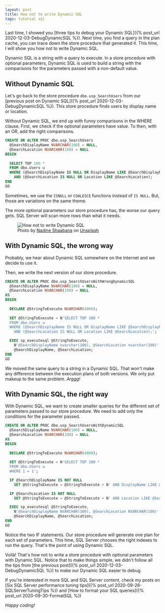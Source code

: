 ```yaml
---
layout: post
title: How not to write Dynamic SQL
tags: tutorial sql
---
```


Last time, I showed you [three tips to debug your Dynamic SQL]({% post_url 2020-12-03-DebugDynamicSQL %}). Next time, you find a query in the plan cache, you can trace down the store procedure that generated it. This time, I will show you how not to write Dynamic SQL.

Dynamic SQL is a string with a query to execute. In a store procedure with optional parameters, Dynamic SQL is used to build a string with the comparisons for the parameters passed with a non-default value.

## Without Dynamic SQL

Let's go back to the store procedure `dbo.usp_SearchUsers` from our [previous post on Dynamic SQL]({% post_url 2020-12-03-DebugDynamicSQL %}). This store procedure finds users by display name or location.

Without Dynamic SQL, we end up with funny comparisons in the WHERE clause. First, we check if the optional parameters have value. To then, with an OR, add the right comparisons.

```sql
CREATE OR ALTER PROC dbo.usp_SearchUsers
  @SearchDisplayName NVARCHAR(100) = NULL,
  @SearchLocation NVARCHAR(100) = NULL
BEGIN
    
  SELECT TOP 100 *
  FROM dbo.Users u
  WHERE (@SearchDisplayName IS NULL OR DisplayName LIKE @SearchDisplayName)
    AND (@SearchLocation IS NULL OR Location LIKE @SearchLocation);
END
GO
```

Sometimes, we use the `ISNULL` or `COALESCE` functions instead of `IS NULL`. But, those are variations on the same theme.

The more optional parameters our store procedure has, the worse our query gets. SQL Server will scan more rows than what it needs.

<figure>
<img src="https://images.unsplash.com/photo-1548630435-998a2cbbff67?crop=entropy&cs=tinysrgb&fit=crop&fm=jpg&h=400&ixid=MXwxfDB8MXxhbGx8fHx8fHx8fA&ixlib=rb-1.2.1&q=80&utm_campaign=api-credit&utm_medium=referral&utm_source=unsplash_source&w=600" alt="How not to write Dynamic SQL" />

<figcaption><span>Photo by <a href="https://unsplash.com/@nadineshaabana?utm_source=unsplash&amp;utm_medium=referral&amp;utm_content=creditCopyText">Nadine Shaabana</a> on <a href="https://unsplash.com/photos/HBABoZYH0yI?utm_source=unsplash&amp;utm_medium=referral&amp;utm_content=creditCopyText">Unsplash</a></span></figcaption>
</figure>

## With Dynamic SQL, the wrong way

Probably, we hear about Dynamic SQL somewhere on the Internet and we decide to use it.

Then, we write the next version of our store procedure.

```sql
CREATE OR ALTER PROC dbo.usp_SearchUsersWithWrongDynamicSQL
  @SearchDisplayName NVARCHAR(100) = NULL,
  @SearchLocation NVARCHAR(100) = NULL
AS
BEGIN
 
  DECLARE @StringToExecute NVARCHAR(4000);
    
  SET @StringToExecute = N'SELECT TOP 100 *
  FROM dbo.Users u
  WHERE (@SearchDisplayName IS NULL OR DisplayName LIKE @SearchDisplayName)
    AND (@SearchLocation IS NULL OR Location LIKE @SearchLocation);';

  EXEC sp_executesql @StringToExecute, 
    N'@SearchDisplayName nvarchar(100), @SearchLocation nvarchar(100)', 
    @SearchDisplayName, @SearchLocation;
END
GO
```

We moved the same query to a string in a Dynamic SQL. That won't make any difference between the execution plans of both versions. We only put makeup to the same problem. _Arggg!_

## With Dynamic SQL, the right way

With Dynamic SQL, we want to create smaller queries for the different set of parameters passed to our store procedure. We need to add only the conditions for the parameter passed.

```sql
CREATE OR ALTER PROC dbo.usp_SearchUsersWithDynamicSQL
  @SearchDisplayName NVARCHAR(100) = NULL,
  @SearchLocation NVARCHAR(100) = NULL
AS
BEGIN
 
  DECLARE @StringToExecute NVARCHAR(4000);
    
  SET @StringToExecute = N'SELECT TOP 100 *
  FROM dbo.Users u
  WHERE 1 = 1';

  IF @SearchDisplayName IS NOT NULL
    SET @StringToExecute = @StringToExecute + N' AND DisplayName LIKE @SearchDisplayName ';

  IF @SearchLocation IS NOT NULL
    SET @StringToExecute = @StringToExecute + N' AND Location LIKE @SearchLocation ';

  EXEC sp_executesql @StringToExecute, 
    N'@SearchDisplayName NVARCHAR(100), @SearchLocation NVARCHAR(100)', 
    @SearchDisplayName, @SearchLocation;
END
GO
```

Notice the two IF statements. Our store procedure will generate one plan for each set of parameters. This time, SQL Server chooses the right indexes to run the query. That's the point of using Dynamic SQL.

Voilà! That's how not to write a store procedure with optional parameters with Dynamic SQL. Notice that to make things simple, we didn't follow all the tips from [the previous post]({% post_url 2020-12-03-DebugDynamicSQL %}) to make our Dynamic SQL easier to debug.

If you're interested in more SQL and SQL Server content, check my posts on [Six SQL Server performance tuning tips]({% post_url 2020-09-28-SQLServerTuningTips %}) and [How to format your SQL queries]({% post_url 2020-09-30-FormatSQL %})

_Happy coding!_
